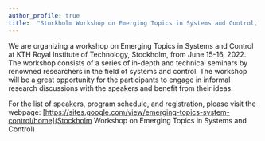 ```yaml
---
author_profile: true
title:  "Stockholm Workshop on Emerging Topics in Systems and Control, June 15-16, 2022"
---
```


We are organizing a workshop on Emerging Topics in Systems and Control at KTH Royal Institute of Technology, Stockholm, from June 15-16, 2022. The workshop consists of a series of in-depth and technical seminars by renowned researchers in the field of systems and control.
The workshop will be a great opportunity for the participants to engage in informal research discussions with the speakers and benefit from their ideas.

For the list of speakers, program schedule, and registration, please visit the webpage: [https://sites.google.com/view/emerging-topics-system-control/home](Stockholm Workshop on Emerging Topics in Systems and Control)
